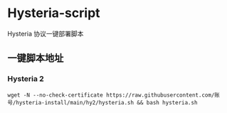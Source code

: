 # Hysteria-script

Hysteria 协议一键部署脚本

## 一键脚本地址

### Hysteria 2

```shell
wget -N --no-check-certificate https://raw.githubusercontent.com/账号/hysteria-install/main/hy2/hysteria.sh && bash hysteria.sh
```
